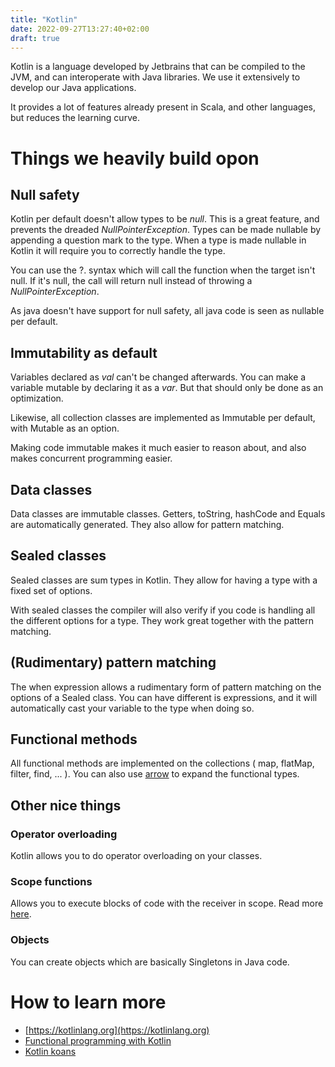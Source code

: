 ```yaml
---
title: "Kotlin"
date: 2022-09-27T13:27:40+02:00
draft: true
---
```


Kotlin is a language developed by Jetbrains that can be compiled to the JVM,  and can interoperate with Java libraries.
We use it extensively to develop our Java applications.

It provides a lot of features already present in Scala,  and other languages,  but reduces the learning curve.

# Things we heavily build opon
## Null safety

Kotlin per default doesn't allow types to be *null*.
This is a great feature,  and prevents the dreaded *NullPointerException*.
Types can be made nullable by appending a question mark to the type.
When a type is made nullable in Kotlin it will require you to correctly handle the type.

You can use the ?. syntax which will call the function when the target isn't null.
If it's null,  the call will return null instead of throwing a *NullPointerException*.

As java doesn't have support for null safety,  all java code is seen as nullable per default.

## Immutability as default

Variables declared as *val* can't be changed afterwards.
You can make a variable mutable by declaring it as a *var*.
But that should only be done as an optimization.

Likewise,  all collection classes are implemented as Immutable per default,  with Mutable as an option.

Making code immutable makes it much easier to reason about,  and also makes concurrent programming easier.

## Data classes

Data classes are immutable classes.
Getters,  toString,  hashCode and Equals are automatically generated.
They also allow for pattern matching.

## Sealed classes

Sealed classes are sum types in Kotlin.
They allow for having a type with a fixed set of options.

With sealed classes the compiler will also verify if you code is handling all the different options for a type.
They work great together with the pattern matching.

## (Rudimentary) pattern matching

The when expression allows a rudimentary form of pattern matching on the options of a Sealed class.
You can have different is expressions,  and it will automatically cast your variable to the type when doing so.

## Functional methods

All functional methods are implemented on the collections ( map,  flatMap,  filter,  find,  ... ).
You can also use [arrow](https://arrow-kt.io) to expand the functional types.

## Other nice things

### Operator overloading
Kotlin allows you to do operator overloading on your classes.

### Scope functions

Allows you to execute blocks of code with the receiver in scope.
Read more [here](https://kotlinlang.org/docs/scope-functions.html#function-selection).

### Objects
You can create objects which are basically Singletons in Java code.

# How to learn more

- [https://kotlinlang.org](https://kotlinlang.org)
- [Functional programming with Kotlin](https://www.youtube.com/watch?v=eNe5Nokrjdg)
- [Kotlin koans](https://play.kotlinlang.org/koans/overview)


